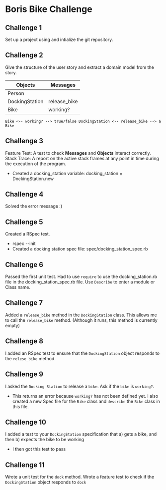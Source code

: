 # Boris Bike Challenge

## Challenge 1

Set up a project using and intialize the git repository.

## Challenge 2

Give the structure of the user story and extract a domain model from the story.

| Objects  | Messages |
| ------------- | ------------- |
|Person | |
| DockingStation  | release_bike  |
| Bike  | working?  |

`Bike <-- working? --> true/false
DockingStation <-- release_bike --> a Bike`

## Challenge 3

Feature Test: A test to check **Messages** and **Objects** interact correctly.
Stack Trace: A report on the active stack frames at any point in time during the execution of the program.

- Created a docking_station variable: docking_station = DockingStation.new

## Challenge 4

Solved the error message :)

## Challenge 5

Created a RSpec test.
- rspec --init
- Created a docking station spec file: spec/docking_station_spec.rb

## Challenge 6

Passed the first unit test.
Had to use `require` to use the docking_station.rb file in the docking_station_spec.rb file.
Use `Describe` to enter a module or Class name.

## Challenge 7

Added a `release_bike` method in the `DockingStation` class.
This allows me to call the `release_bike` method.
(Although it runs, this method is currently empty)

## Challenge 8

I added an RSpec test to ensure that the `DockingStation` object responds to the `relese_bike` method.

## Challenge 9

I asked the `Docking Station` to release a `bike`. Ask if the `bike` is `working?`.
- This returns an error because `working?` has not been     defined yet.
I also created a new Spec file for the `Bike` class and `describe` the `Bike` class in this file.

## Challenge 10

I added a test to your `DockingStation` specification that a) gets a bike, and then b) expects the bike to be working
- I then got this test to pass

## Challenge 11

Wrote a unit test for the `dock` method. 
Wrote a feature test to check if the `DockingStation` object responds to `dock`
